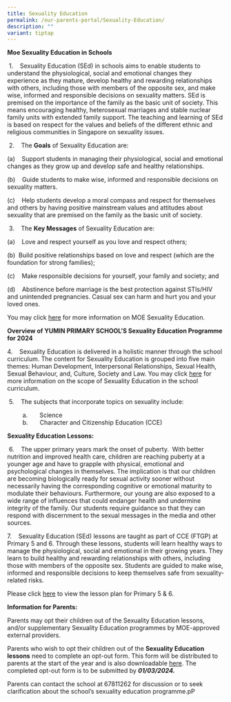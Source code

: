 ```yaml
---
title: Sexuality Education
permalink: /our-parents-portal/Sexuality-Education/
description: ""
variant: tiptap
---
```

<p><strong>Moe Sexuality Education in Schools</strong> &nbsp;&nbsp;</p>
<p>&nbsp;1.&nbsp;&nbsp; &nbsp;Sexuality Education (SEd) in schools aims to
enable students to understand the physiological, social and emotional changes
they experience as they mature, develop healthy and rewarding relationships
with others, including those with members of the opposite sex, and make
wise, informed and responsible decisions on sexuality matters. SEd is premised
on the importance of the family as the basic unit of society. This means
encouraging healthy, heterosexual marriages and stable nuclear family units
with extended family support. The teaching and learning of SEd is based
on respect for the values and beliefs of the different ethnic and religious
communities in Singapore on sexuality issues. &nbsp;&nbsp;</p>
<p>&nbsp;2.&nbsp;&nbsp; &nbsp;The <strong>Goals</strong> of Sexuality Education
are:&nbsp;</p>
<p>(a)&nbsp;&nbsp; &nbsp;Support students in managing their physiological,
social and emotional changes as they grow up and develop safe and healthy
relationships.</p>
<p>(b)&nbsp;&nbsp; &nbsp;Guide students to make wise, informed and responsible
decisions on sexuality matters.</p>
<p>(c)&nbsp;&nbsp; &nbsp;Help students develop a moral compass and respect
for themselves and others by having positive mainstream values and attitudes
about sexuality that are premised on the family as the basic unit of society.&nbsp;</p>
<p>&nbsp;3.&nbsp;&nbsp; &nbsp;The <strong>Key Messages</strong> of Sexuality
Education are:&nbsp;&nbsp;</p>
<p>(a)&nbsp;&nbsp; &nbsp;Love and respect yourself as you love and respect
others;</p>
<p>(b)&nbsp;&nbsp;Build positive relationships based on love and respect
(which are the foundation for strong families);</p>
<p>(c)&nbsp;&nbsp; &nbsp;Make responsible decisions for yourself, your family
and society; and</p>
<p>(d)&nbsp;&nbsp; &nbsp;Abstinence before marriage is the best protection
against STIs/HIV and unintended pregnancies. Casual sex can harm and hurt
you and your loved ones.&nbsp;&nbsp;</p>
<p>You may click&nbsp;<a href="https://go.gov.sg/moe-sexuality-education" rel="noopener noreferrer nofollow" target="_blank">here</a>&nbsp;for more
information on MOE Sexuality Education.&nbsp;</p>
<p><strong>Overview of YUMIN PRIMARY SCHOOL’S Sexuality Education Programme for 2024</strong>
</p>
<p>4.&nbsp;&nbsp; &nbsp;Sexuality Education is delivered in a holistic manner
through the school curriculum. The content for Sexuality Education is grouped
into five main themes: Human Development, Interpersonal Relationships,
Sexual Health, Sexual Behaviour, and, Culture, Society and Law. You may
click&nbsp;<a href="https://go.gov.sg/moe-sexuality-education-scope" rel="noopener noreferrer nofollow" target="_blank">here</a>&nbsp;for
more information on the scope of Sexuality Education in the school curriculum.</p>
<p>&nbsp;5.&nbsp;&nbsp; &nbsp;The subjects that incorporate topics on sexuality
include:</p>
<p>&nbsp;&nbsp; &nbsp; &nbsp; &nbsp;&nbsp;a.&nbsp;&nbsp;&nbsp;&nbsp;&nbsp;&nbsp;
Science
<br>&nbsp;&nbsp; &nbsp;&nbsp; &nbsp; &nbsp;b.&nbsp;&nbsp; &nbsp;&nbsp; &nbsp;Character
and Citizenship Education (CCE) &nbsp;&nbsp;</p>
<p><strong>Sexuality Education Lessons:</strong>
</p>
<p>&nbsp;6.&nbsp;&nbsp; &nbsp;The upper primary years mark the onset of puberty.&nbsp;
With better nutrition and improved health care, children are reaching puberty
at a younger age and have to grapple with physical, emotional and psychological
changes in themselves. The implication is that our children are becoming
biologically ready for sexual activity sooner without necessarily having
the corresponding cognitive or emotional maturity to modulate their behaviours.
Furthermore, our young are also exposed to a wide range of influences that
could endanger health and undermine integrity of the family. Our students
require guidance so that they can respond with discernment to the sexual
messages in the media and other sources.</p>
<p>7.&nbsp;&nbsp; &nbsp;Sexuality Education (SEd) lessons are taught as part
of CCE (FTGP) at Primary 5 and 6. Through these lessons, students will
learn healthy ways to manage the physiological, social and emotional in
their growing years. They learn to build healthy and rewarding relationships
with others, including those with members of the opposite sex. Students
are guided to make wise, informed and responsible decisions to keep themselves
safe from sexuality-related risks.</p>
<p>Please click <a href="/files/2024_Info_on_SEd_lesson_v2.pdf" rel="noopener noreferrer nofollow" target="_blank">here</a>&nbsp;to
view the lesson plan for Primary 5 &amp; 6.</p>
<p><strong>Information for Parents:</strong>
</p>
<p>Parents may opt their children out of the Sexuality Education lessons,
and/or supplementary Sexuality Education programmes by MOE-approved external
providers.</p>
<p>Parents who wish to opt their children out of the <strong>Sexuality Education lessons</strong> need
to complete an opt-out form. This form will be distributed to parents at
the start of the year and is also downloadable <a href="/files/Opt_Out_Form_2024.pdf" rel="noopener noreferrer nofollow" target="_blank">here</a>. The completed opt-out form
is to be submitted by <strong><em>01/03/2024.</em></strong>
</p>
<p>Parents can contact the school at 67811262 for discussion or to seek clarification
about the school’s sexuality education programme.pP</p>